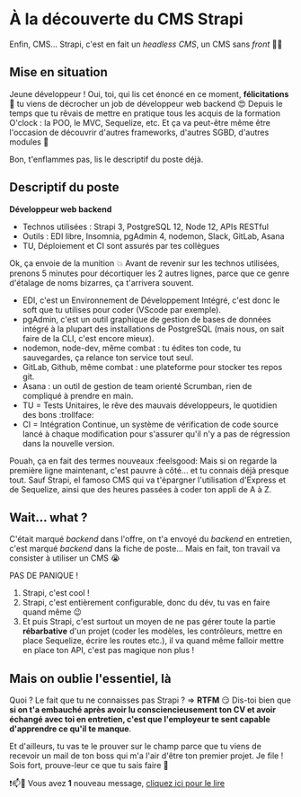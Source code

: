 # À la découverte du CMS Strapi

Enfin, CMS... Strapi, c'est en fait un _headless CMS_, un CMS sans _front_ :woman_shrugging:

## Mise en situation

Jeune développeur ! Oui, toi, qui lis cet énoncé en ce moment, **félicitations** :tada: tu viens de décrocher un job de développeur web backend :heart_eyes: Depuis le temps que tu rêvais de mettre en pratique tous les acquis de la formation O'clock : la POO, le MVC, Sequelize, etc. Et ça va peut-être même être l'occasion de découvrir d'autres frameworks, d'autres SGBD, d'autres modules :rocket:

Bon, t'enflammes pas, lis le descriptif du poste déjà.

## Descriptif du poste

**Développeur web backend**
- Technos utilisées : Strapi 3, PostgreSQL 12, Node 12, APIs RESTful
- Outils : EDI libre, Insomnia, pgAdmin 4, nodemon, Slack, GitLab, Asana
- TU, Déploiement et CI sont assurés par tes collègues

Ok, ça envoie de la munition :boom: Avant de revenir sur les technos utilisées, prenons 5 minutes pour décortiquer les 2 autres lignes, parce que ce genre d'étalage de noms bizarres, ça t'arrivera souvent.

- EDI, c'est un Environnement de Développement Intégré, c'est donc le soft que tu utilises pour coder (VScode par exemple).
- pgAdmin, c'est un outil graphique de gestion de bases de données intégré à la plupart des installations de PostgreSQL (mais nous, on sait faire de la CLI, c'est encore mieux).
- nodemon, node-dev, même combat : tu édites ton code, tu sauvegardes, ça relance ton service tout seul.
- GitLab, Github, même combat : une plateforme pour stocker tes repos git.
- Asana : un outil de gestion de team orienté Scrumban, rien de compliqué à prendre en main.
- TU = Tests Unitaires, le rêve des mauvais développeurs, le quotidien des bons :trollface:
- CI = Intégration Continue, un système de vérification de code source lancé à chaque modification pour s'assurer qu'il n'y a pas de régression dans la nouvelle version.

Pouah, ça en fait des termes nouveaux :feelsgood: Mais si on regarde la première ligne maintenant, c'est pauvre à côté... et tu connais déjà presque tout. Sauf Strapi, el famoso CMS qui va t'épargner l'utilisation d'Express et de Sequelize, ainsi que des heures passées à coder ton appli de A à Z.

## Wait... what ?

C'était marqué _backend_ dans l'offre, on t'a envoyé du _backend_ en entretien, c'est marqué _backend_ dans la fiche de poste... Mais en fait, ton travail va consister à utiliser un CMS :sob:

PAS DE PANIQUE !
1. Strapi, c'est cool !
2. Strapi, c'est entièrement configurable, donc du dév, tu vas en faire quand même :wink:
3. Et puis Strapi, c'est surtout un moyen de ne pas gérer toute la partie **rébarbative** d'un projet (coder les modèles, les contrôleurs, mettre en place Sequelize, écrire les routes etc.), il va quand même falloir mettre en place ton API, c'est pas magique non plus !

## Mais on oublie l'essentiel, là

Quoi ? Le fait que tu ne connaisses pas Strapi ? => **RTFM** :smirk: Dis-toi bien que **si on t'a embauché après avoir lu consciencieusement ton CV et avoir échangé avec toi en entretien, c'est que l'employeur te sent capable d'apprendre ce qu'il te manque**.

Et d'ailleurs, tu vas te le prouver sur le champ parce que tu viens de recevoir un mail de ton boss qui m'a l'air d'être ton premier projet. Je file ! Sois fort, prouve-leur ce que tu sais faire :muscle:

:exclamation::mailbox::love_letter: Vous avez **1** nouveau message, [cliquez ici pour le lire](./brief.md)